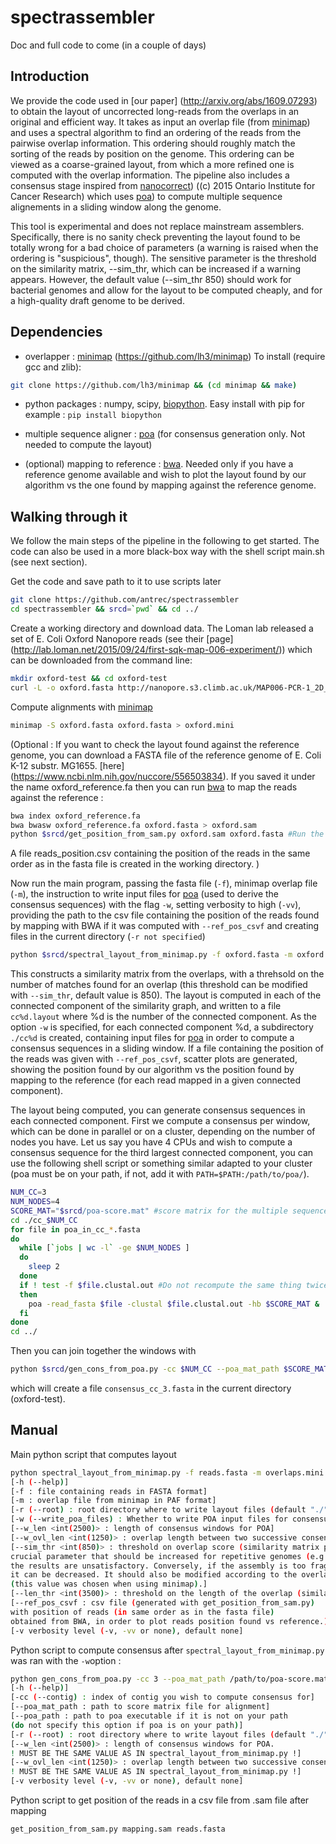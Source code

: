 # spectrassembler
Doc and full code to come (in a couple of days)

## Introduction
We provide the code used in [our paper] (http://arxiv.org/abs/1609.07293) to obtain the layout of uncorrected long-reads from the overlaps in an original and efficient way. It takes as input an overlap file (from [minimap][minimap]) and uses a spectral algorithm to find an ordering of the reads from the pairwise overlap information. This ordering should roughly match the sorting of the reads by position on the genome. This ordering can be viewed as a coarse-grained layout, from which a more refined one is computed with the overlap information.
The pipeline also includes a consensus stage inspired from [nanocorrect][nanocorrect]) ((c) 2015 Ontario Institute for Cancer Research) which uses [poa][poa]) to compute multiple sequence alignements in a sliding window along the genome.

This tool is experimental and does not replace mainstream assemblers. Specifically, there is no sanity check preventing the layout found to be totally wrong for a bad choice of parameters (a warning is raised when the ordering is "suspicious", though). The sensitive parameter is the threshold on the similarity matrix, --sim_thr, which can be increased if a warning appears. However, the default value (--sim_thr 850) should work for bacterial genomes and allow for the layout to be computed cheaply, and for a high-quality draft genome to be derived.

## Dependencies
* overlapper : [minimap] (https://github.com/lh3/minimap)
To install (require gcc and zlib):
```sh
git clone https://github.com/lh3/minimap && (cd minimap && make)
```

* python packages : numpy, scipy, [biopython][biopython]. Easy install with pip for example : ```pip install biopython```

* multiple sequence aligner : [poa][poa] (for consensus generation only. Not needed to compute the layout)

* (optional) mapping to reference : [bwa][bwa]. Needed only if you have a reference genome available and wish to plot the layout found by our algorithm vs the one found by mapping against the reference genome.

## Walking through it
We follow the main steps of the pipeline in the following to get started. The code can also be used in a more black-box way with the shell script main.sh (see next section).

Get the code and save path to it to use scripts later
```sh
git clone https://github.com/antrec/spectrassembler
cd spectrassembler && srcd=`pwd` && cd ../
```
Create a working directory and download data. The Loman lab released a set of E. Coli Oxford Nanopore reads (see their [page] (http://lab.loman.net/2015/09/24/first-sqk-map-006-experiment/)) which can be downloaded from the command line:
```sh
mkdir oxford-test && cd oxford-test
curl -L -o oxford.fasta http://nanopore.s3.climb.ac.uk/MAP006-PCR-1_2D_pass.fasta
```
Compute alignments with [minimap][minimap]
```sh
minimap -S oxford.fasta oxford.fasta > oxford.mini
```
(Optional : If you want to check the layout found against the reference genome, you can download a FASTA file of the reference genome of E. Coli K-12 substr. MG1655. [here] (https://www.ncbi.nlm.nih.gov/nuccore/556503834). If you saved it under the name oxford_reference.fa then you can run [bwa][bwa] to map the reads against the reference :
```sh
bwa index oxford_reference.fa
bwa bwasw oxford_reference.fa oxford.fasta > oxford.sam
python $srcd/get_position_from_sam.py oxford.sam oxford.fasta #Run the python file from spectrassembler folder
```
A file reads_position.csv containing the position of the reads in the same order as in the fasta file is created in the working directory.
)


Now run the main program, passing the fasta file (```-f```), minimap overlap file (```-m```), the instruction to write input files for [poa][poa] (used to derive the consensus sequences) with the flag ```-w```, setting verbosity to high (```-vv```), providing the path to the csv file containing the position of the reads found by mapping with BWA if it was computed with ```--ref_pos_csvf``` and creating files in the current directory (```-r not specified```)
```sh
python $srcd/spectral_layout_from_minimap.py -f oxford.fasta -m oxford.mini -w -vv --ref_pos_csvf reads_position.csv
```
This constructs a similarity matrix from the overlaps, with a threhsold on the number of matches found for an overlap (this threshold can be modified with ```--sim_thr```, default value is 850). The layout is computed in each of the connected component of the similarity graph, and written to a file ```cc%d.layout``` where %d is the number of the connected component. As the option ```-w``` is specified, for each connected component %d, a subdirectory ```./cc%d``` is created, containing input files for [poa][poa] in order to compute a consensus sequences in a sliding window. If a file containing the position of the reads was given with ```--ref_pos_csvf```, scatter plots are generated, showing the position found by our algorithm vs the position found by mapping to the reference (for each read mapped in a given connected component).

The layout being computed, you can generate consensus sequences in each connected component. First we compute a consensus per window, which can be done in parallel or on a cluster, depending on the number of nodes you have. Let us say you have 4 CPUs and wish to compute a consensus sequence for the third largest connected component, you can use the following shell script or something similar adapted to your cluster (poa must be on your path, if not, add it with ```PATH=$PATH:/path/to/poa/```).
```sh
NUM_CC=3
NUM_NODES=4
SCORE_MAT="$srcd/poa-score.mat" #score matrix for the multiple sequence alignment
cd ./cc_$NUM_CC
for file in poa_in_cc_*.fasta
do
  while [`jobs | wc -l` -ge $NUM_NODES ]
  do
    sleep 2
  done
  if ! test -f $file.clustal.out #Do not recompute the same thing twice in case you stopped a computation earlier.
  then
    poa -read_fasta $file -clustal $file.clustal.out -hb $SCORE_MAT &
  fi
done
cd ../
```
Then you can join together the windows with
```sh
python $srcd/gen_cons_from_poa.py -cc $NUM_CC --poa_mat_path $SCORE_MAT -vv
```
which will create a file ```consensus_cc_3.fasta``` in the current directory (oxford-test).

## Manual
Main python script that computes layout
```sh
python spectral_layout_from_minimap.py -f reads.fasta -m overlaps.mini
[-h (--help)]
[-f : file containing reads in FASTA format]
[-m : overlap file from minimap in PAF format]
[-r (--root) : root directory where to write layout files (default "./")]
[-w (--write_poa_files) : Whether to write POA input files for consensus generation or not.]
[--w_len <int(2500)> : length of consensus windows for POA]
[--w_ovl_len <int(1250)> : overlap length between two successive consensus windows]
[--sim_thr <int(850)> : threshold on overlap score (similarity matrix preprocessing). This is a
crucial parameter that should be increased for repetitive genomes (e.g., eukaryotic) or if
the results are unsatisfactory. Conversely, if the assembly is too fragmented (too many contigs),
it can be decreased. It should also be modified according to the overlapper used
(this value was chosen when using minimap).]
[--len_thr <int(3500)> : threshold on the length of the overlap (similarity matrix preprocessing)]
[--ref_pos_csvf : csv file (generated with get_position_from_sam.py)
with position of reads (in same order as in the fasta file)
obtained from BWA, in order to plot reads position found vs reference.)]
[-v verbosity level (-v, -vv or none), default none]
```

Python script to compute consensus after ```spectral_layout_from_minimap.py``` was ran with the ```-w```option :
```sh
python gen_cons_from_poa.py -cc 3 --poa_mat_path /path/to/poa-score.mat -vv
[-h (--help)]
[-cc (--contig) : index of contig you wish to compute consensus for]
[--poa_mat_path : path to score matrix file for alignment]
[--poa_path : path to poa executable if it is not on your path
(do not specify this option if poa is on your path)]
[-r (--root) : root directory where to write layout files (default "./")]
[--w_len <int(2500)> : length of consensus windows for POA.
! MUST BE THE SAME VALUE AS IN spectral_layout_from_minimap.py !]
[--w_ovl_len <int(1250)> : overlap length between two successive consensus windows
! MUST BE THE SAME VALUE AS IN spectral_layout_from_minimap.py !]
[-v verbosity level (-v, -vv or none), default none]
```

Python script to get position of the reads in a csv file from .sam file after mapping
```sh
get_position_from_sam.py mapping.sam reads.fasta
```

[minimap]: https://github.com/lh3/minimap
[nanocorrect]: https://github.com/jts/nanocorrect/
[poa]: https://sourceforge.net/projects/poamsa/
[bwa]: http://bio-bwa.sourceforge.net/
[biopython]: http://biopython.org/wiki/Download#Easy_Install
